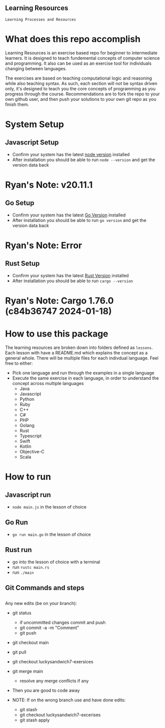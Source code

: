 Learning Resources
-------------------------------

`Learning Processes and Resources`

# What does this repo accomplish
Learning Resources is an exercise based repo for beginner to intermediate learners.
It is designed to teach fundemental concepts of computer science and programming.
It also can be used as an exercise tool for individuals changing between languages.

The exercises are based on teaching computational logic and reasoning while also teaching syntax.
As such, each section will not be syntax driven only, it's designed to teach you the core concepts of programming as you progress through the course.
Recommendations are to fork the repo to your own github user, and then push your solutions to your own git repo as you finish them.

# System Setup
## Javascript Setup
- Confirm your system has the latest [node version](https://nodejs.org/en) installed
- After installation you should be able to run `node --version` and get the version data back

# Ryan's Note: v20.11.1

## Go Setup
- Confirm your system has the latest [Go Version](https://go.dev/doc/install) installed
- After installation you should be able to run `go version` and get the version data back

# Ryan's Note: Error

## Rust Setup
- Confirm your system has the latest [Rust Version](https://www.rust-lang.org/tools/install) installed
- After installation you should be able to run `cargo --version`

# Ryan's Note: Cargo 1.76.0 (c84b36747 2024-01-18)

# How to use this package
The learning resources are broken down into folders defined as `lessons`. 
Each lesson with have a README.md which explains the concept as a general whole.
There will be multiple files for each indivdual language. Feel free to either:
- Pick one language and run through the examples in a single language
- Execute the same exercise in each language, in order to understand the concept across multiple languages  
    - Java
    - Javascript
    - Python
    - Ruby
    - C++
    - C#
    - PHP
    - Golang
    - Rust
    - Typescript
    - Swift
    - Kotlin
    - Objective-C
    - Scala

# How to run

## Javascript run
- `node main.js` in the lesson of choice

## Go Run
- `go run main.go` in the lesson of choice

## Rust run
- go into the lesson of choice with a terminal
- run `rustc main.rs`
- run `./main`



##
## Git Commands and steps
##

Any new edits (be on your branch):
- git status
    - if uncommitted changes commit and push
    - git commit -a -m "Comment"
    - git push
- git checkout main
- git pull
- git checkout luckysandwich7-exersices
- git merge main
    - resolve any merge conflicts if any
- Then you are good to code away

- NOTE: If on the wrong branch use and have done edits:
    - git stash
    - git checkout luckysandwich7-excerises
    - git stash apply